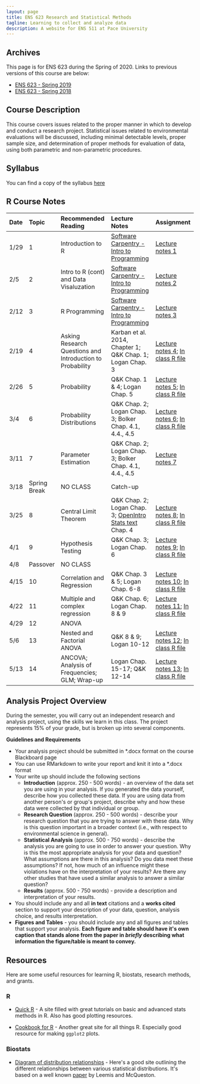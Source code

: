 ```yaml
---
layout: page
title: ENS 623 Research and Statistical Methods
tagline: Learning to collect and analyze data
description: A website for ENS 511 at Pace University
---
```


## Archives

This page is for ENS 623 during the Spring of 2020. Links to previous versions of this course are below:

* [ENS 623 - Spring 2019](https://mlammens.github.io/ENS-623-Research-Stats-Spring-2019/)
* [ENS 623 - Spring 2018](https://mlammens.github.io/ENS-623-Research-Stats-Spring-2018/)

## Course Description

This course covers issues related to the proper manner in which to develop and conduct a research project. Statistical issues related to environmental evaluations will be discussed, including minimal detectable levels, proper sample size, and determination of proper methods for evaluation of data, using both parametric and non-parametric procedures. 

## Syllabus

You can find a copy of the syllabus [here](pages/syllabus.html)

## R Course Notes

|Date | Topic | Recommended Reading | Lecture Notes | Assignment |
|:-----|:-------|:---------|:---------------|:------------|
|1/29 | 1 |Introduction to R |[Software Carpentry - Intro to Programming](http://swcarpentry.github.io/r-novice-inflammation/)| [Lecture notes 1](http://mlammens.github.io/ENS-623-Research-Stats/lectures/Lecture-1.html)|[Problem Set 1](http://mlammens.github.io/ENS-623-Research-Stats/problem_sets/Problem-set-1.html) |
|2/5  | 2 |Intro to R (cont) and Data Visaluzation |[Software Carpentry - Intro to Programming](http://swcarpentry.github.io/r-novice-inflammation/)| [Lecture notes 2](http://mlammens.github.io/ENS-623-Research-Stats/lectures/Lecture-2.html)|[Problem Set 2](http://mlammens.github.io/ENS-623-Research-Stats/problem_sets/Problem-set-2.html) |
|2/12  | 3 |R Programming |[Software Carpentry - Intro to Programming](http://swcarpentry.github.io/r-novice-inflammation/)|[Lecture notes 3](http://mlammens.github.io/ENS-623-Research-Stats/lectures/Lecture-3.html) | [Problem Set 3](http://mlammens.github.io/ENS-623-Research-Stats/problem_sets/Problem-set-3.html)|
|2/19 | 4 |Asking Research Questions and Introduction to Probability|Karban et al. 2014, Chapter 1; Q&K Chap. 1; Logan Chap. 3|[Lecture notes 4](http://mlammens.github.io/ENS-623-Research-Stats/lectures/Lecture-4.html); [In class R file](http://mlammens.github.io/ENS-623-Research-Stats/lectures/Meeting-4-InClass.R) |[Problem Set 4](http://mlammens.github.io/ENS-623-Research-Stats/problem_sets/Problem-set-4.html) |
|2/26 | 5 |Probability |Q&K Chap. 1 & 4; Logan Chap. 5 |[Lecture notes 5](http://mlammens.github.io/ENS-623-Research-Stats/lectures/Lecture-5.html); [In class R file](http://mlammens.github.io/ENS-623-Research-Stats/lectures/Meeting-5-InClass.R) |[Problem Set 5](http://mlammens.github.io/ENS-623-Research-Stats/problem_sets/Problem-set-5.html) |
|3/4 | 6 |Probability Distributions |Q&K Chap. 2; Logan Chap. 3; Bolker Chap. 4.1, 4.4., 4.5  |[Lecture notes 6](http://mlammens.github.io/ENS-623-Research-Stats/lectures/Lecture-6.html); [In class R file](http://mlammens.github.io/ENS-623-Research-Stats/lectures/Meeting-6-InClass.R) | No problem set this week |
|3/11  | 7 |Parameter Estimation  |Q&K Chap. 2; Logan Chap. 3; Bolker Chap. 4.1, 4.4., 4.5 |[Lecture notes 7](http://mlammens.github.io/ENS-623-Research-Stats/lectures/Lecture-7.html) | [Problem Set 6](http://mlammens.github.io/ENS-623-Research-Stats/problem_sets/Problem-set-6.html)|
|3/18 | Spring Break |NO CLASS |Catch-up | | |
|3/25 | 8 |Central Limit Theorem|Q&K Chap. 2; Logan Chap. 3; [OpenIntro Stats text](https://www.openintro.org/stat/textbook.php?stat_book=os) Chap. 4|[Lecture notes 8](http://mlammens.github.io/ENS-623-Research-Stats/lectures/Lecture-8.html); [In class R file](http://mlammens.github.io/ENS-623-Research-Stats/lectures/Meeting-8-InClass.R) |[Problem Set 7](http://mlammens.github.io/ENS-623-Research-Stats/problem_sets/Problem-set-7.html)|
|4/1 | 9 |Hypothesis Testing |Q&K Chap. 3; Logan Chap. 6|[Lecture notes 9](http://mlammens.github.io/ENS-623-Research-Stats/lectures/Lecture-9.html); [In class R file](http://mlammens.github.io/ENS-623-Research-Stats/lectures/Meeting-9-InClass.R) |[Problem Set 8](http://mlammens.github.io/ENS-623-Research-Stats/problem_sets/Problem-set-8.html)|
|4/8 |Passover|NO CLASS | |||
|4/15  | 10 |Correlation and Regression |Q&K Chap. 3 & 5; Logan Chap. 6-8|[Lecture notes 10](http://mlammens.github.io/ENS-623-Research-Stats/lectures/Lecture-10.html); [In class R file](http://mlammens.github.io/ENS-623-Research-Stats/lectures/Meeting-10-InClass.R) | | |
|4/22 | 11 | Multiple and complex regression |Q&K Chap. 6; Logan Chap. 8 & 9 |[Lecture notes 11](http://mlammens.github.io/ENS-623-Research-Stats/lectures/Lecture-11.html); [In class R file](http://mlammens.github.io/ENS-623-Research-Stats/lectures/Meeting-11-InClass.R) |[Problem Set 9](http://mlammens.github.io/ENS-623-Research-Stats/problem_sets/Problem-set-9.html) |
|4/29 |  12 |ANOVA| ||
|5/6 | 13 |Nested and Factorial ANOVA |Q&K 8 & 9; Logan 10-12 | [Lecture notes 12](http://mlammens.github.io/ENS-623-Research-Stats/lectures/Lecture-12.html); [In class R file](http://mlammens.github.io/ENS-623-Research-Stats/lectures/Meeting-12-InClass.R)  | [Problem Set 10](http://mlammens.github.io/ENS-623-Research-Stats/problem_sets/Problem-set-10.html)|
|5/13  | 14 |ANCOVA; Analysis of Frequencies; GLM; Wrap-up |Logan Chap. 15-17; Q&K 12-14 |[Lecture notes 13](http://mlammens.github.io/ENS-623-Research-Stats/lectures/Lecture-13.html); [In class R file](http://mlammens.github.io/ENS-623-Research-Stats/lectures/Meeting-13-InClass.R) |  |


<!---

### Topics to cover

* Non-parametric Tests 
* Hypothesis Testing, Non-parametric Methods and Bootstrapping, Introduction to Linear Models
* [Correlation](https://xkcd.com/552/)
* ; [Research Question Exercise](pages/research-question-exercise.html)
* ; [Background literature search](pages/background-lit.html)
* ; [Methods description](pages/Methods-Description.html) 
--->

## Analysis Project Overview

During the semester, you will carry out an independent research and analysis project, using the skills we learn in this class. 
The project represents 15% of your grade, but is broken up into several components. 

**Guidelines and Requirements**

* Your analysis project should be submitted in *.docx format on the course Blackboard page
* You can use RMarkdown to write your report and knit it into a *.docx format
* Your write up should include the following sections
    * **Introduction** (approx. 250 - 500 words) - an overview of the data set you are using in your analysis. If you generated the data yourself, describe how you collected these data. If you are using data from another person's or group's project, describe why and how these data were collected by that individual or group.
    * **Research Question** (approx. 250 - 500 words) - describe your research question that you are trying to answer with these data. Why is this question important in a broader context (i.e., with respect to environmental science in general).
    * **Statistical Analysis** (approx. 500 - 750 words) - describe the analysis you are going to use in order to answer your question. Why is this the most appropriate analysis for your data and question? What assumptions are there in this analysis? Do you data meet these assumptions? If not, how much of an influence might these violations have on the interpretation of your results? Are there any other studies that have used a similar analysis to answer a similar question? 
    * **Results** (approx. 500 - 750 words) - provide a description and interpretation of your results.
* You should include any and all **in text** citations and a **works cited** section to support your description of your data, question, analysis choice, and results interpretation.
* **Figures and Tables** - you should include any and all figures and tables that support your analysis. **Each figure and table should have it's own caption that stands alone from the paper in *briefly* describing what information the figure/table is meant to convey.**

## Resources

Here are some useful resources for learning R, biostats, research methods, and grants.

### R

* [Quick R](http://www.statmethods.net/) - A site filled with great tutorials on basic and advanced stats methods in R. Also has good plotting resources.

* [Cookbook for R](http://www.cookbook-r.com/) - Another great site for all things R. Especially good resource for making `ggplot2` plots.

### Biostats

* [Diagram of distribution relationships](http://www.johndcook.com/blog/distribution_chart/) - Here's a good site outlining the different relationships between various statistical distributions. It's based on a well known 
[paper](http://www.math.wm.edu/~leemis/2008amstat.pdf) by Leemis and McQueston.

